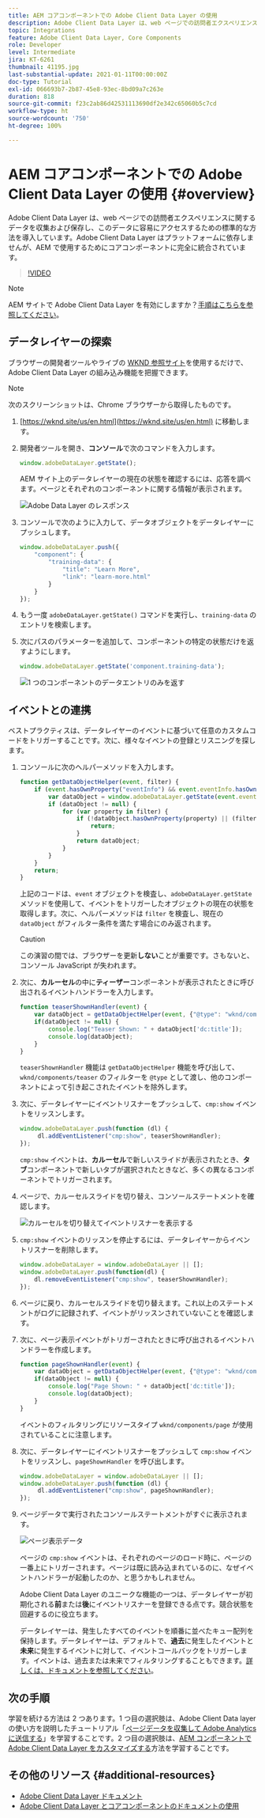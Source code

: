 ```yaml
---
title: AEM コアコンポーネントでの Adobe Client Data Layer の使用
description: Adobe Client Data Layer は、web ページでの訪問者エクスペリエンスに関するデータを収集および保存し、このデータに容易にアクセスするための標準的な方法を導入しています。Adobe Client Data Layer はプラットフォームに依存しませんが、AEM で使用するためにコアコンポーネントに完全に統合されています。
topic: Integrations
feature: Adobe Client Data Layer, Core Components
role: Developer
level: Intermediate
jira: KT-6261
thumbnail: 41195.jpg
last-substantial-update: 2021-01-11T00:00:00Z
doc-type: Tutorial
exl-id: 066693b7-2b87-45e8-93ec-8bd09a7c263e
duration: 818
source-git-commit: f23c2ab86d42531113690df2e342c65060b5c7cd
workflow-type: ht
source-wordcount: '750'
ht-degree: 100%

---
```


# AEM コアコンポーネントでの Adobe Client Data Layer の使用 {#overview}

Adobe Client Data Layer は、web ページでの訪問者エクスペリエンスに関するデータを収集および保存し、このデータに容易にアクセスするための標準的な方法を導入しています。Adobe Client Data Layer はプラットフォームに依存しませんが、AEM で使用するためにコアコンポーネントに完全に統合されています。

>[!VIDEO](https://video.tv.adobe.com/v/41195?quality=12&learn=on)

>[!NOTE]
>
> AEM サイトで Adobe Client Data Layer を有効にしますか？[手順はこちらを参照してください](https://experienceleague.adobe.com/docs/experience-manager-core-components/using/developing/data-layer/overview.html?lang=ja#installation-activation)。

## データレイヤーの探索

ブラウザーの開発者ツールやライブの [WKND 参照サイト](https://wknd.site/us/en.html)を使用するだけで、Adobe Client Data Layer の組み込み機能を把握できます。

>[!NOTE]
>
> 次のスクリーンショットは、Chrome ブラウザーから取得したものです。

1. [https://wknd.site/us/en.html](https://wknd.site/us/en.html) に移動します。
1. 開発者ツールを開き、**コンソール**&#x200B;で次のコマンドを入力します。

   ```js
   window.adobeDataLayer.getState();
   ```

   AEM サイト上のデータレイヤーの現在の状態を確認するには、応答を調べます。ページとそれぞれのコンポーネントに関する情報が表示されます。

   ![Adobe Data Layer のレスポンス](assets/data-layer-state-response.png)

1. コンソールで次のように入力して、データオブジェクトをデータレイヤーにプッシュします。

   ```js
   window.adobeDataLayer.push({
       "component": {
           "training-data": {
               "title": "Learn More",
               "link": "learn-more.html"
           }
       }
   });
   ```

1. もう一度 `adobeDataLayer.getState()` コマンドを実行し、`training-data` のエントリを検索します。
1. 次にパスのパラメーターを追加して、コンポーネントの特定の状態だけを返すようにします。

   ```js
   window.adobeDataLayer.getState('component.training-data');
   ```

   ![1 つのコンポーネントのデータエントリのみを返す](assets/return-just-single-component.png)

## イベントとの連携

ベストプラクティスは、データレイヤーのイベントに基づいて任意のカスタムコードをトリガーすることです。次に、様々なイベントの登録とリスニングを探します。

1. コンソールに次のヘルパーメソッドを入力します。

   ```js
   function getDataObjectHelper(event, filter) {
       if (event.hasOwnProperty("eventInfo") && event.eventInfo.hasOwnProperty("path")) {
           var dataObject = window.adobeDataLayer.getState(event.eventInfo.path);
           if (dataObject != null) {
               for (var property in filter) {
                   if (!dataObject.hasOwnProperty(property) || (filter[property] !== null && filter[property] !== dataObject[property])) {
                       return;
                   }
                   return dataObject;
               }
           }
       }
       return;
   }
   ```

   上記のコードは、`event` オブジェクトを検査し、`adobeDataLayer.getState` メソッドを使用して、イベントをトリガーしたオブジェクトの現在の状態を取得します。次に、ヘルパーメソッドは `filter` を検査し、現在の `dataObject` がフィルター条件を満たす場合にのみ返されます。

   >[!CAUTION]
   >
   > この演習の間では、ブラウザーを更新&#x200B;**しない**&#x200B;ことが重要です。さもないと、コンソール JavaScript が失われます。

1. 次に、**カルーセル**&#x200B;の中に&#x200B;**ティーザー**&#x200B;コンポーネントが表示されたときに呼び出されるイベントハンドラーを入力します。

   ```js
   function teaserShownHandler(event) {
       var dataObject = getDataObjectHelper(event, {"@type": "wknd/components/teaser"});
       if(dataObject != null) {
           console.log("Teaser Shown: " + dataObject['dc:title']);
           console.log(dataObject);
       }
   }
   ```

   `teaserShownHandler` 機能は `getDataObjectHelper` 機能を呼び出して、`wknd/components/teaser` のフィルターを `@type` として渡し、他のコンポーネントによって引き起こされたイベントを除外します。

1. 次に、データレイヤーにイベントリスナーをプッシュして、`cmp:show` イベントをリッスンします。

   ```js
   window.adobeDataLayer.push(function (dl) {
        dl.addEventListener("cmp:show", teaserShownHandler);
   });
   ```

   `cmp:show` イベントは、**カルーセル**&#x200B;で新しいスライドが表示されたとき、**タブ**&#x200B;コンポーネントで新しいタブが選択されたときなど、多くの異なるコンポーネントでトリガーされます。

1. ページで、カルーセルスライドを切り替え、コンソールステートメントを確認します。

   ![カルーセルを切り替えてイベントリスナーを表示する](assets/teaser-console-slides.png)

1. `cmp:show` イベントのリッスンを停止するには、データレイヤーからイベントリスナーを削除します。

   ```js
   window.adobeDataLayer = window.adobeDataLayer || [];
   window.adobeDataLayer.push(function(dl) {
       dl.removeEventListener("cmp:show", teaserShownHandler);
   });
   ```

1. ページに戻り、カルーセルスライドを切り替えます。これ以上のステートメントがログに記録されず、イベントがリッスンされていないことを確認します。

1. 次に、ページ表示イベントがトリガーされたときに呼び出されるイベントハンドラーを作成します。

   ```js
   function pageShownHandler(event) {
       var dataObject = getDataObjectHelper(event, {"@type": "wknd/components/page"});
       if(dataObject != null) {
           console.log("Page Shown: " + dataObject['dc:title']);
           console.log(dataObject);
       }
   }
   ```

   イベントのフィルタリングにリソースタイプ `wknd/components/page` が使用されていることに注意します。

1. 次に、データレイヤーにイベントリスナーをプッシュして `cmp:show` イベントをリッスンし、`pageShownHandler` を呼び出します。

   ```js
   window.adobeDataLayer = window.adobeDataLayer || [];
   window.adobeDataLayer.push(function (dl) {
        dl.addEventListener("cmp:show", pageShownHandler);
   });
   ```

1. ページデータで実行されたコンソールステートメントがすぐに表示されます。

   ![ページ表示データ](assets/page-show-console-data.png)

   ページの `cmp:show` イベントは、それぞれのページのロード時に、ページの一番上にトリガーされます。ページは既に読み込まれているのに、なぜイベントハンドラーが起動したのか、と思うかもしれません。

   Adobe Client Data Layer のユニークな機能の一つは、データレイヤーが初期化される&#x200B;**前**&#x200B;または&#x200B;**後**&#x200B;にイベントリスナーを登録できる点です。競合状態を回避するのに役立ちます。

   データレイヤーは、発生したすべてのイベントを順番に並べたキュー配列を保持します。データレイヤーは、デフォルトで、**過去**&#x200B;に発生したイベントと&#x200B;**未来**&#x200B;に発生するイベントに対して、イベントコールバックをトリガーします。イベントは、過去または未来でフィルタリングすることもできます。[詳しくは、ドキュメントを参照してください](https://github.com/adobe/adobe-client-data-layer/wiki#addeventlistener)。


## 次の手順

学習を続ける方法は 2 つあります。1 つ目の選択肢は、Adobe Client Data layer の使い方を説明したチュートリアル「[ページデータを収集して Adobe Analytics に送信する](../analytics/collect-data-analytics.md)」を学習することです。2 つ目の選択肢は、[AEM コンポーネントで Adobe Client Data Layer をカスタマイズする](./data-layer-customize.md)方法を学習することです。


## その他のリソース {#additional-resources}

* [Adobe Client Data Layer ドキュメント](https://github.com/adobe/adobe-client-data-layer/wiki)
* [Adobe Client Data Layer とコアコンポーネントのドキュメントの使用](https://experienceleague.adobe.com/docs/experience-manager-core-components/using/developing/data-layer/overview.html?lang=ja)

